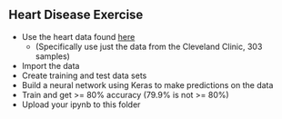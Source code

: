## Heart Disease Exercise

- Use the heart data found [here](http://fizyka.umk.pl/kis-old/projects/datasets.html#Cleveland)
  - (Specifically use just the data from the Cleveland Clinic, 303 samples)
- Import the data
- Create training and test data sets
- Build a neural network using Keras to make predictions on the data
- Train and get >= 80% accuracy (79.9% is not >= 80%)
- Upload your ipynb to this folder

